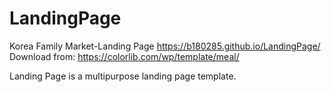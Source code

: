 # LandingPage
Korea Family Market-Landing Page
https://b180285.github.io/LandingPage/
Download from: https://colorlib.com/wp/template/meal/

Landing Page is a multipurpose landing page template.
